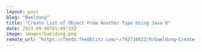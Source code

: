 ```yaml
---
layout: post
blog: "Baeldung"
title: "Create List of Object From Another Type Using Java 8"
date: 2023-09-08T01:49:33Z
image: images/baeldung.png
remote_url: "https://feeds.feedblitz.com/~/792716822/0/baeldung~Create-List-of-Object-From-Another-Type-Using-Java"
---
```

